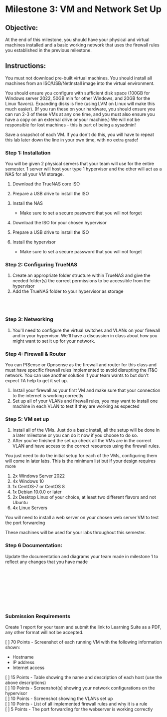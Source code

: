 # Milestone 3: VM and Network Set Up

## Objective:

At the end of this milestone, you should have your physical and virtual machines installed and a basic working network that uses the firewall rules you established in the previous milestone.

## Instructions:

You must not download pre-built virtual machines. You should install all machines from an ISO/USB/NetInstall image into the virtual environment.

You should ensure you configure with sufficient disk space (100GB for Windows server 2022, 50GB min for other Windows, and 20GB for the Linux flavors). Expanding disks is fine (using LVM on Linux will make this much easier).  (If you run these on your hardware, you should ensure you can run 2-3 of these VMs at any one time, and you must also ensure you have a copy on an external drive or your machine.) We will not be responsible for lost machines - this is part of being a sysadmin!

Save a snapshot of each VM. If you don't do this, you will have to repeat this lab later down the line in your own time, with no extra grade!

### Step 1: Installation

You will be given 2 physical servers that your team will use for the entire semester. 1 server will host your type 1 hypervisor and the other will act as a NAS for all your VM storage.

1. Download the TrueNAS core ISO
1. Prepare a USB drive to install the ISO
1. Install the NAS
    - Make sure to set a secure password that you will not forget

1. Download the ISO for your chosen hypervisor
1. Prepare a USB drive to install the ISO
1. Install the hypervisor
    - Make sure to set a secure password that you will not forget

### Step 2: Configuring TrueNAS

1. Create an appropriate folder structure within TrueNAS and give the needed folder(s) the correct permissions to be accessible from the hypervisor
1. Add the TrueNAS folder to your hypervisor as storage

<br>
<br>

### Step 3: Networking

1. You'll need to configure the virtual switches and VLANs on your firewall and in your hypervisor. We'll have a discussion in class about how you might want to set it up for your network.

### Step 4: Firewall & Router

You can PfSense or Opnsense as the firewall and router for this class and must have specific firewall rules implemented to avoid disrupting the IT&C network. You can use another solution if your team wants to but don't expect TA help to get it set up.

1. Install your firewall as your first VM and make sure that your connection to the internet is working correctly
1. Set up all of your VLANs and firewall rules, you may want to install one machine in each VLAN to test if they are working as expected

### Step 5: VM set up

1. Install all of the VMs. Just do a basic install, all the setup will be done in a later milestone or you can do it now if you choose to do so.
1. After you've finished the set up check all the VMs are in the correct VLAN and have access to the correct resources using the firewall rules.

You just need to do the initial setup for each of the VMs, configuring them will come in later labs. This is the minimum list but if your design requires more 

1. 2x Windows Server 2022
1. 4x Windows 10
1. 1x CentOS-7 or CentOS 8 
1. 1x Debian 10.0.0 or later 
1. 2x Desktop Linux of your choice, at least two different flavors and not Ubuntu
1. 4x Linux Servers

You will need to install a web server on your chosen web server VM to test the port forwarding

These machines will be used for your labs throughout this semester.

### Step 6 Documentation:

Update the documentation and diagrams your team made in milestone 1 to reflect any changes that you have made

<br>
<br>
<br>
<br>
<br>
<br>
<br>

### Submission Requirements

Create 1 report for your team and submit the link to Learning Suite as a PDF, any other format will not be accepted.

[ ] 70 Points - Screenshot of each running VM with the following information shown:
- Hostname
- IP address
- Internet access  

[ ] 15 Points - Table showing the name and description of each host (use the above descriptions)  
[ ] 10 Points - Screenshot(s) showing your network configurations on the hypervisor  
[ ] 10 Points - Screenshot showing the VLANs set up  
[ ] 10 Points - List of all implemented firewall rules and why it is a rule  
[ ] 5 Points - The port forwarding for the webserver is working correctly  